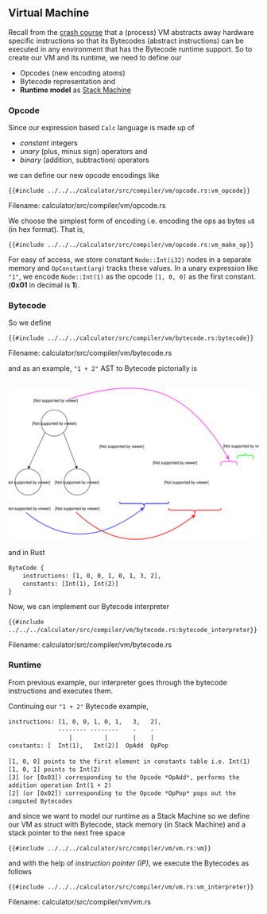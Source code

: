 ## Virtual Machine

Recall from the [crash course](../crash_course.md#virtual-machine-vm) that a (process) VM abstracts away hardware specific instructions so that its Bytecodes (abstract instructions) can be executed in any environment that has the Bytecode runtime support. So to create our VM and its runtime, we need to define our

* Opcodes (new encoding atoms)
* Bytecode representation and
* **Runtime model**  as [Stack Machine](../crash_course.md#stack-machine)

### Opcode

Since our expression based `Calc` language is made up of

* *constant* integers
* *unary* (plus, minus sign) operators and
* *binary* (addition, subtraction) operators

we can define our new opcode encodings like

```rust,ignore
{{#include ../../../calculator/src/compiler/vm/opcode.rs:vm_opcode}}
```
<span class="filename">Filename: calculator/src/compiler/vm/opcode.rs</span>

We choose the simplest form of encoding i.e. encoding the ops as bytes `u8` (in hex format). That is,

```rust,ignore
{{#include ../../../calculator/src/compiler/vm/opcode.rs:vm_make_op}}
```

For easy of access, we store constant `Node::Int(i32)` nodes in a separate memory and `OpConstant(arg)` tracks these values.
In a unary expression like `"1"`, we encode `Node::Int(1)` as the opcode `[1, 0, 0]` as the first constant. (**0x01** in decimal is **1**).

### Bytecode

So we define

```rust,ignore
{{#include ../../../calculator/src/compiler/vm/bytecode.rs:bytecode}}
```
<span class="filename">Filename: calculator/src/compiler/vm/bytecode.rs</span>

and as an example, `"1 + 2"` AST to Bytecode pictorially is

<p align="center">
</br>
    <a href><img alt="ast bytecode" src="../img/ast_bytecode.svg"> </a>
</p>

and in Rust

```rust, ignore
ByteCode {
    instructions: [1, 0, 0, 1, 0, 1, 3, 2],
    constants: [Int(1), Int(2)]
}
```

Now, we can implement our Bytecode interpreter
```rust,ignore
{{#include ../../../calculator/src/compiler/vm/bytecode.rs:bytecode_interpreter}}
```
<span class="filename">Filename: calculator/src/compiler/vm/bytecode.rs</span>

### Runtime

From previous example, our interpreter goes through the bytecode instructions and executes them.

Continuing our `"1 + 2"` Bytecode example,

```text
instructions: [1, 0, 0, 1, 0, 1,   3,   2],
              -------- --------    -    -
                 |         |       |    |
constants: [  Int(1),   Int(2)]  OpAdd  OpPop

[1, 0, 0] points to the first element in constants table i.e. Int(1)
[1, 0, 1] points to Int(2)
[3] (or [0x03]) corresponding to the Opcode *OpAdd*, performs the addition operation Int(1 + 2)
[2] (or [0x02]) corresponding to the Opcode *OpPop* pops out the computed Bytecodes
```

and since we want to model our runtime as a Stack Machine so we define our VM as struct with Bytecode, stack memory (in Stack Machine) and a stack pointer to the next free space

```rust,ignore
{{#include ../../../calculator/src/compiler/vm/vm.rs:vm}}
```

and with the help of *instruction pointer (IP)*, we execute the Bytecodes as follows

```rust,ignore
{{#include ../../../calculator/src/compiler/vm/vm.rs:vm_interpreter}}
```
<span class="filename">Filename: calculator/src/compiler/vm/vm.rs</span>

